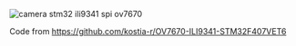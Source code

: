 ![camera stm32 ili9341 spi ov7670](https://github.com/user-attachments/assets/87a05c43-cc79-4796-b0bd-13857064e303)

Code from https://github.com/kostia-r/OV7670-ILI9341-STM32F407VET6
